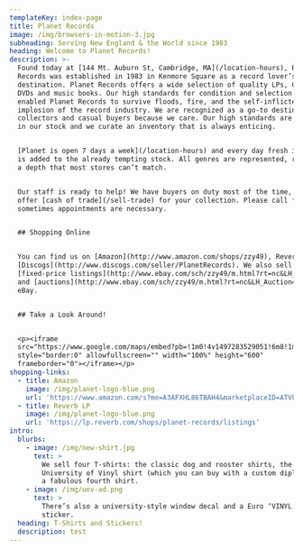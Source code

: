 ```yaml
---
templateKey: index-page
title: Planet Records
image: /img/browsers-in-motion-3.jpg
subheading: Serving New England & the World since 1983
heading: Welcome to Planet Records!
description: >-
  Found today at [144 Mt. Auburn St, Cambridge, MA](/location-hours), Planet
  Records was established in 1983 in Kenmore Square as a record lover’s
  destination. Planet Records offers a wide selection of quality LPs, CDs and
  DVDs and music books. Our high standards for condition and selection have
  enabled Planet Records to survive floods, fire, and the self-inflicted
  implosion of the record industry. We are recognized as a go-to destination for
  collectors and casual buyers because we care. Our high standards are reflected
  in our stock and we curate an inventory that is always enticing.


  [Planet is open 7 days a week](/location-hours) and every day fresh inventory
  is added to the already tempting stock. All genres are represented, reflecting
  a depth that most stores can’t match.


  Our staff is ready to help! We have buyers on duty most of the time, ready to
  offer [cash of trade](/sell-trade) for your collection. Please call first as
  sometimes appointments are necessary.


  ## Shopping Online


  You can find us on [Amazon](http://www.amazon.com/shops/zzy49), Reverb.com and
  [Discogs](http://www.discogs.com/seller/PlanetRecords). We also sell through
  [fixed-price listings](http://www.ebay.com/sch/zzy49/m.html?rt=nc&LH_BIN=1)
  and [auctions](http://www.ebay.com/sch/zzy49/m.html?rt=nc&LH_Auction=1) on
  eBay.


  ## Take a Look Around!


  <p><iframe
  src="https://www.google.com/maps/embed?pb=!1m0!4v1497283529051!6m8!1m7!1sF%3A-oP2XBrbYM0M%2FWTgtqt-EBII%2FAAAAAAAIpYE%2FfQZf8cDhwwo2QqBIdL-ftSGOv0lC2PMpQCLIB!2m2!1d42.373991749789!2d-71.124894376302!3f237.79806423138288!4f-0.6354177333667508!5f0.40181091464186536"
  style="border:0" allowfullscreen="" width="100%" height="600"
  frameborder="0"></iframe></p>
shopping-links:
  - title: Amazon
    image: /img/planet-logo-blue.png
    url: 'https://www.amazon.com/s?me=A3AFXHL86TBAH4&marketplaceID=ATVPDKIKX0DER'
  - title: Reverb LP
    image: /img/planet-logo-blue.png
    url: 'https://lp.reverb.com/shops/planet-records/listings'
intro:
  blurbs:
    - image: /img/new-shirt.jpg
      text: >
        We sell four T-shirts: the classic dog and rooster shirts, the
        University of Vinyl shirt (which you can buy with a custom diploma), and
        a fabulous fourth shirt.
    - image: /img/uov-ad.png
      text: >
        There’s also a university-style window decal and a Euro ‘VINYL’ bumper
        sticker. 
  heading: T-Shirts and Stickers!
  description: test
---
```


